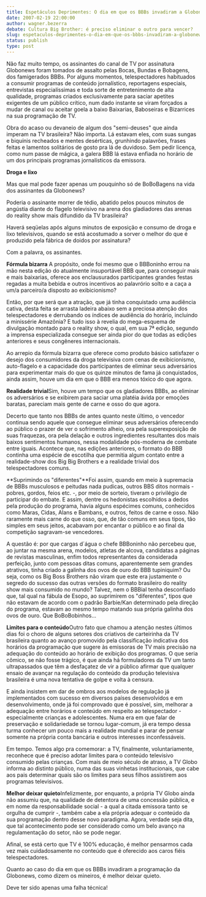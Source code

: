 ```yaml
---
title: Espetáculos Deprimentes: O dia em que os BBBs invadiram a Globonews
date: 2007-02-19 22:00:00
author: wagner.bezerra
debate: Cultura Big Brother: é preciso eliminar o outro para vencer?
slug: espetaculos-deprimentes-o-dia-em-que-os-bbbs-invadiram-a-globonews
status: publish 
type: post
---
```


  
Não faz muito tempo, os assinantes do canal de TV por assinatura Globonews foram tomados de assalto pelas Bocas, Bundas e Bobagens, dos famigerados BBBs. Por alguns momentos, telespectadores habituados a consumir programas de conteúdo jornalístico, reportagens especiais, entrevistas especialíssimas e toda sorte de entretenimento de alta qualidade, programas criados exclusivamente para saciar apetites exigentes de um público crítico, num dado instante se viram forçados a mudar de canal ou aceitar goela a baixo Baixarias, Baboseiras e Bizarrices na sua programação de TV.  
  
Obra do acaso ou devaneio de algum dos "semi-deuses" que ainda imperam na TV brasileira? Não importa. Lá estavam eles, com suas sungas e biquínis recheados e mentes desérticas, grunhindo palavrões, frases feitas e lamentos solitários de gosto pra lá de duvidoso. Sem pedir licença, como num passe de mágica, a galera BBB lá estava enfiada no horário de um dos principais programas jornalísticos da emissora.  
  
**Droga e lixo**  
  
Mas que mal pode fazer apenas um pouquinho só de BoBoBagens na vida dos assinantes da Globonews?  
  
Poderia o assinante morrer de tédio, abatido pelos poucos minutos de angústia diante do flagelo televisivo na arena dos gladiadores das arenas do reality show mais difundido da TV brasileira?  
  
Haverá seqüelas após alguns minutos de exposição e consumo de droga e lixo televisivos, quando se está acostumado a sorver o melhor do que é produzido pela fábrica de doidos por assinatura?  
  
Com a palavra, os assinantes.  
  
**Fórmula bizarra** A propósito, onde foi mesmo que o BBBoninho errou na mão nesta edição do atualmente insuportável BBB que, para conseguir mais e mais baixarias, oferece aos enclausurados participantes grandes festas regadas a muita bebida e outros incentivos ao palavrório solto e a caça a um/a parceiro/a disposto ao exibicionismo?  
  
Então, por que será que a atração, que já tinha conquistado uma audiência cativa, desta feita se arrasta ladeira abaixo sem a preciosa atenção dos telespectadores e derrubando os índices de audiência do horário, incluindo a minissérie Amazônia? E tudo isso à revelia do mega-esquema de divulgação montado para o reality show, o qual, em sua 7ª edição, segundo a imprensa especializada consegue ser ainda pior do que todas as edições anteriores e seus congêneres internacionais.  
  
 Ao arrepio da fórmula bizarra que oferece como produto básico satisfazer o desejo dos consumidores da droga televisiva com cenas de exibicionismo, auto-flagelo e a capacidade dos participantes de eliminar seus adversários para experimentar mais do que os quinze minutos de fama já conquistados, ainda assim, houve um dia em que o BBB era menos tóxico do que agora.  
  
**Realidade trivial**Sim, houve um tempo que os gladiadores BBBs, ao eliminar os adversários e se exibirem para saciar uma platéia ávida por emoções baratas, pareciam mais gente de carne e osso do que agora.  
  
Decerto que tanto nos BBBs de antes quanto neste último, o vencedor continua sendo aquele que consegue eliminar seus adversários oferecendo ao público o prazer de ver o sofrimento alheio, ora pela superexposição de suas fraquezas, ora pela delação e outros ingredientes resultantes dos mais baixos sentimentos humanos, nessa modalidade pós-moderna de combate entre iguais. Acontece que, nas edições anteriores, o formato do BBB continha uma espécie de escotilha que permitia algum contato entre a realidade-show dos Big Big Brothers e a realidade trivial dos telespectadores comuns.  
  
**Suprimindo os "diferentes"**Foi assim, quando em meio à supremacia de BBBs musculosos e peitudas nada pudicas, outros BBS ditos normais - pobres, gordos, feios etc. -, por meio de sorteio, tiveram o privilégio de participar do embate. E assim, dentre os hedonistas escolhidos a dedos pela produção do programa, havia alguns espécimes comuns, conhecidos como Maras, Cidas, Alans e Bambans, e outros, feitos de carne e osso. Não raramente mais carne do que osso, que, de tão comuns em seus tipos, tão simples em seus jeitos, acabavam por encantar o público e ao final da competição sagravam-se vencedores.  
  
 A questão é: por que cargas d´água o chefe BBBoninho não percebeu que, ao juntar na mesma arena, modelos, atletas de alcova, candidatas a páginas de revistas masculinas, enfim todos representantes da considerada perfeição, junto com pessoas ditas comuns, aparentemente sem grandes atrativos, tinha criado a galinha dos ovos de ouro do BBB tupiniquim? Ou seja, como os Big Boss Brothers não viram que este era justamente o segredo do sucesso das outras versões do formato brasileiro do reality show mais consumido no mundo? Talvez, nem o BBBial tenha desconfiado que, tal qual na fábula de Esopo, ao suprimirem os "diferentes", tipos que não estavam de acordo com o padrão Barbie/Kan determinado pela direção do programa, estavam ao mesmo tempo matando sua própria galinha dos ovos de ouro. Que BoBoBobinhos...  
  
**Limites para o conteúdo**Outro fato que chamou a atenção nestes últimos dias foi o choro de alguns setores dos criativos de carteirinha da TV brasileira quanto ao avanço promovido pela classificação indicativa dos horários da programação que sugere às emissoras de TV mais precisão na adequação do conteúdo ao horário de exibição dos programas. O que seria cômico, se não fosse trágico, é que ainda há formuladores da TV um tanto ultrapassados que têm a desfaçatez de vir a público afirmar que qualquer ensaio de avançar na regulação do conteúdo da produção televisiva brasileira é uma nova tentativa de golpe e volta à censura.  
  
E ainda insistem em dar de ombros aos modelos de regulação já implementados com sucesso em diversos países desenvolvidos e em desenvolvimento, onde já foi comprovado que é possível, sim, melhorar a adequação entre horários e conteúdo em respeito ao telespectador - especialmente crianças e adolescentes. Numa era em que falar de preservação e solidariedade se tornou lugar-comum, já era tempo dessa turma conhecer um pouco mais a realidade mundial e parar de pensar somente na própria conta bancária e outros interesses inconfessáveis.  
  
Em tempo. Temos algo pra comemorar: a TV, finalmente, voluntariamente, reconhece que é preciso adotar limites para o conteúdo televisivo consumido pelas crianças. Com mais de meio século de atraso, a TV Globo informa ao distinto público, numa das suas vinhetas institucionais, que cabe aos pais determinar quais são os limites para seus filhos assistirem aos programas televisivos.  
  
**Melhor deixar quieto**Infelizmente, por enquanto, a própria TV Globo ainda não assumiu que, na qualidade de detentora de uma concessão pública, e em nome da responsabilidade social - a qual a citada emissora tanto se orgulha de cumprir -, também cabe a ela própria adequar o conteúdo da sua programação dentro desse novo paradigma. Agora, verdade seja dita, que tal acontecimento pode ser considerado como um belo avanço na regulamentação do setor, não se pode negar.  
  
 Afinal, se está certo que TV é 100% educação, é melhor pensarmos cada vez mais cuidadosamente no conteúdo que é oferecido aos caros fiéis telespectadores.  
  
Quanto ao caso do dia em que os BBBs invadiram a programação da Globonews, como dizem os mineiros, é melhor deixar quieto.  
  
Deve ter sido apenas uma falha técnica!


